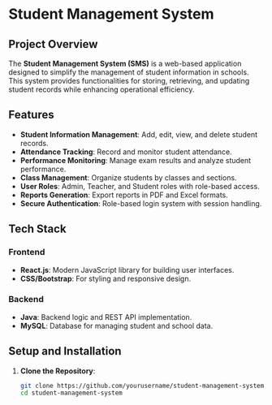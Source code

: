 # Student Management System

## Project Overview
The **Student Management System (SMS)** is a web-based application designed to simplify the management of student information in schools. This system provides functionalities for storing, retrieving, and updating student records while enhancing operational efficiency.

## Features
- **Student Information Management**: Add, edit, view, and delete student records.
- **Attendance Tracking**: Record and monitor student attendance.
- **Performance Monitoring**: Manage exam results and analyze student performance.
- **Class Management**: Organize students by classes and sections.
- **User Roles**: Admin, Teacher, and Student roles with role-based access.
- **Reports Generation**: Export reports in PDF and Excel formats.
- **Secure Authentication**: Role-based login system with session handling.

## Tech Stack
### Frontend
- **React.js**: Modern JavaScript library for building user interfaces.
- **CSS/Bootstrap**: For styling and responsive design.

### Backend
- **Java**: Backend logic and REST API implementation.
- **MySQL**: Database for managing student and school data.

## Setup and Installation
1. **Clone the Repository**:
   ```bash
   git clone https://github.com/yourusername/student-management-system.git
   cd student-management-system

